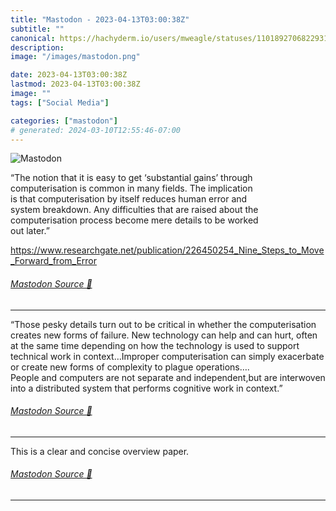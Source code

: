 ```yaml
---
title: "Mastodon - 2023-04-13T03:00:38Z"
subtitle: ""
canonical: https://hachyderm.io/users/mweagle/statuses/110189270682293136
description:
image: "/images/mastodon.png"

date: 2023-04-13T03:00:38Z
lastmod: 2023-04-13T03:00:38Z
image: ""
tags: ["Social Media"]

categories: ["mastodon"]
# generated: 2024-03-10T12:55:46-07:00
---
```

![Mastodon](/images/mastodon.png)

<p>“The notion that it is easy to get ‘substantial gains’ through<br />computerisation is common in many fields. The implication<br />is that computerisation by itself reduces human error and<br />system breakdown. Any difficulties that are raised about the<br />computerisation process become mere details to be worked<br />out later.”</p><p><a href="https://www.researchgate.net/publication/226450254_Nine_Steps_to_Move_Forward_from_Error" target="_blank" rel="nofollow noopener noreferrer" translate="no"><span class="invisible">https://www.</span><span class="ellipsis">researchgate.net/publication/2</span><span class="invisible">26450254_Nine_Steps_to_Move_Forward_from_Error</span></a></p>


###### [Mastodon Source 🐘](https://hachyderm.io/@mweagle/110189270682293136)

___

<p>“Those pesky details turn out to be critical in whether the computerisation creates new forms of failure. New technology can help and can hurt, often at the same time depending on how the technology is used to support technical work in context…Improper computerisation can simply exacerbate or create new forms of complexity to plague operations….<br />People and computers are not separate and independent,but are interwoven into a distributed system that performs cognitive work in context.”</p>


###### [Mastodon Source 🐘](https://hachyderm.io/@mweagle/110189290574281909)

___

<p>This is a clear and concise overview paper.</p>


###### [Mastodon Source 🐘](https://hachyderm.io/@mweagle/110189300549113702)

___
